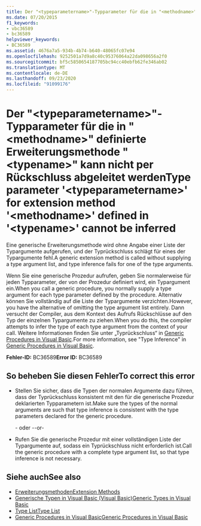 ```yaml
---
title: Der "<typeparametername>"-Typparameter für die in "<methodname>" definierte Erweiterungsmethode "<typename>" kann nicht per Rückschluss abgeleitet werden
ms.date: 07/20/2015
f1_keywords:
- vbc36589
- bc36589
helpviewer_keywords:
- BC36589
ms.assetid: 4676a7a5-934b-4b74-b640-48065fc07e94
ms.openlocfilehash: 9252501a7d9a8c40c95376064a22da098656a2f0
ms.sourcegitcommit: bf5c5850654187705bc94cc40ebfb62fe346ab02
ms.translationtype: MT
ms.contentlocale: de-DE
ms.lasthandoff: 09/23/2020
ms.locfileid: "91099176"
---
```

# <a name="type-parameter-typeparametername-for-extension-method-methodname-defined-in-typename-cannot-be-inferred"></a><span data-ttu-id="f6f2f-102">Der "\<typeparametername>"-Typparameter für die in "\<methodname>" definierte Erweiterungsmethode "\<typename>" kann nicht per Rückschluss abgeleitet werden</span><span class="sxs-lookup"><span data-stu-id="f6f2f-102">Type parameter '\<typeparametername>' for extension method '\<methodname>' defined in '\<typename>' cannot be inferred</span></span>

<span data-ttu-id="f6f2f-103">Eine generische Erweiterungsmethode wird ohne Angabe einer Liste der Typargumente aufgerufen, und der Typrückschluss schlägt für eines der Typargumente fehl.</span><span class="sxs-lookup"><span data-stu-id="f6f2f-103">A generic extension method is called without supplying a type argument list, and type inference fails for one of the type arguments.</span></span>  
  
 <span data-ttu-id="f6f2f-104">Wenn Sie eine generische Prozedur aufrufen, geben Sie normalerweise für jeden Typparameter, der von der Prozedur definiert wird, ein Typargument ein.</span><span class="sxs-lookup"><span data-stu-id="f6f2f-104">When you call a generic procedure, you normally supply a type argument for each type parameter defined by the procedure.</span></span> <span data-ttu-id="f6f2f-105">Alternativ können Sie vollständig auf die Liste der Typargumente verzichten.</span><span class="sxs-lookup"><span data-stu-id="f6f2f-105">However, you have the alternative of omitting the type argument list entirely.</span></span> <span data-ttu-id="f6f2f-106">Dann versucht der Compiler, aus dem Kontext des Aufrufs Rückschlüsse auf den Typ der einzelnen Typargumente zu ziehen.</span><span class="sxs-lookup"><span data-stu-id="f6f2f-106">When you do this, the compiler attempts to infer the type of each type argument from the context of your call.</span></span> <span data-ttu-id="f6f2f-107">Weitere Informationen finden Sie unter „Typrückschluss“ in [Generic Procedures in Visual Basic](../programming-guide/language-features/data-types/generic-procedures.md).</span><span class="sxs-lookup"><span data-stu-id="f6f2f-107">For more information, see "Type Inference" in [Generic Procedures in Visual Basic](../programming-guide/language-features/data-types/generic-procedures.md).</span></span>  
  
 <span data-ttu-id="f6f2f-108">**Fehler-ID:** BC36589</span><span class="sxs-lookup"><span data-stu-id="f6f2f-108">**Error ID:** BC36589</span></span>  
  
## <a name="to-correct-this-error"></a><span data-ttu-id="f6f2f-109">So beheben Sie diesen Fehler</span><span class="sxs-lookup"><span data-stu-id="f6f2f-109">To correct this error</span></span>  
  
- <span data-ttu-id="f6f2f-110">Stellen Sie sicher, dass die Typen der normalen Argumente dazu führen, dass der Typrückschluss konsistent mit den für die generische Prozedur deklarierten Typparametern ist.</span><span class="sxs-lookup"><span data-stu-id="f6f2f-110">Make sure the types of the normal arguments are such that type inference is consistent with the type parameters declared for the generic procedure.</span></span>  
  
     <span data-ttu-id="f6f2f-111">- oder -</span><span class="sxs-lookup"><span data-stu-id="f6f2f-111">-or-</span></span>  
  
- <span data-ttu-id="f6f2f-112">Rufen Sie die generische Prozedur mit einer vollständigen Liste der Typargumente auf, sodass ein Typrückschluss nicht erforderlich ist.</span><span class="sxs-lookup"><span data-stu-id="f6f2f-112">Call the generic procedure with a complete type argument list, so that type inference is not necessary.</span></span>  
  
## <a name="see-also"></a><span data-ttu-id="f6f2f-113">Siehe auch</span><span class="sxs-lookup"><span data-stu-id="f6f2f-113">See also</span></span>

- [<span data-ttu-id="f6f2f-114">Erweiterungsmethoden</span><span class="sxs-lookup"><span data-stu-id="f6f2f-114">Extension Methods</span></span>](../programming-guide/language-features/procedures/extension-methods.md)
- [<span data-ttu-id="f6f2f-115">Generische Typen in Visual Basic (Visual Basic)</span><span class="sxs-lookup"><span data-stu-id="f6f2f-115">Generic Types in Visual Basic</span></span>](../programming-guide/language-features/data-types/generic-types.md)
- [<span data-ttu-id="f6f2f-116">Type List</span><span class="sxs-lookup"><span data-stu-id="f6f2f-116">Type List</span></span>](../language-reference/statements/type-list.md)
- [<span data-ttu-id="f6f2f-117">Generic Procedures in Visual Basic</span><span class="sxs-lookup"><span data-stu-id="f6f2f-117">Generic Procedures in Visual Basic</span></span>](../programming-guide/language-features/data-types/generic-procedures.md)
